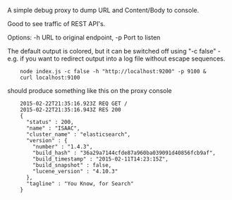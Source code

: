 A simple debug proxy to dump URL and Content/Body to console.

Good to see traffic of REST API's.

Options: -h URL to original endpoint, -p Port to listen

The default output is colored, but it can be switched off using "-c false" - e.g. if you want to redirect output into a log file without escape sequences.

```
	node index.js -c false -h "http://localhost:9200" -p 9100 &  
	curl localhost:9100 
```
    
should produce something like this on the proxy console

```
	2015-02-22T21:35:16.923Z REQ GET /
	2015-02-22T21:35:16.943Z RES 200
	{
	  "status" : 200,
	  "name" : "ISAAC",
	  "cluster_name" : "elasticsearch",
	  "version" : {
	    "number" : "1.4.3",
	    "build_hash" : "36a29a7144cfde87a960ba039091d40856fcb9af",
	    "build_timestamp" : "2015-02-11T14:23:15Z",
	    "build_snapshot" : false,
	    "lucene_version" : "4.10.3"
	  },
	  "tagline" : "You Know, for Search"
	}
```